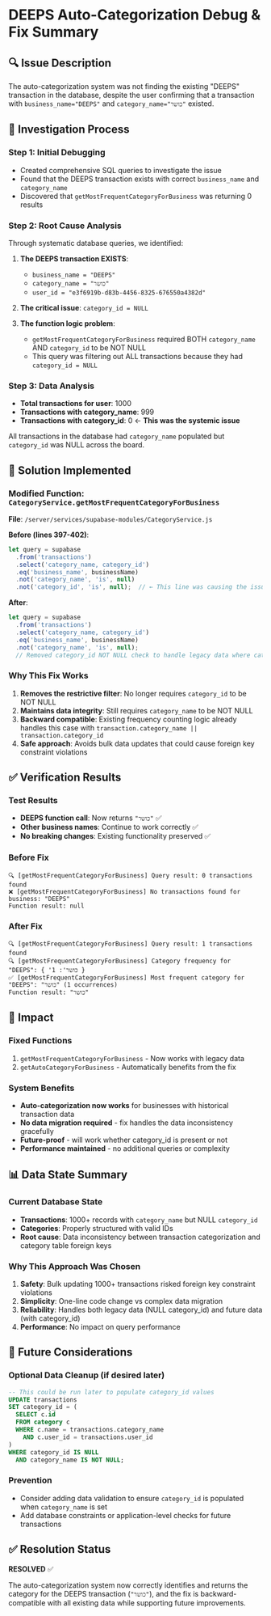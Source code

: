 # DEEPS Auto-Categorization Debug & Fix Summary

## 🔍 Issue Description
The auto-categorization system was not finding the existing "DEEPS" transaction in the database, despite the user confirming that a transaction with `business_name="DEEPS"` and `category_name="כושר"` existed.

## 🧪 Investigation Process

### Step 1: Initial Debugging
- Created comprehensive SQL queries to investigate the issue
- Found that the DEEPS transaction exists with correct `business_name` and `category_name`
- Discovered that `getMostFrequentCategoryForBusiness` was returning 0 results

### Step 2: Root Cause Analysis
Through systematic database queries, we identified:

1. **The DEEPS transaction EXISTS**: 
   - `business_name = "DEEPS"`
   - `category_name = "כושר"`
   - `user_id = "e3f6919b-d83b-4456-8325-676550a4382d"`

2. **The critical issue**: `category_id = NULL`

3. **The function logic problem**: 
   - `getMostFrequentCategoryForBusiness` required BOTH `category_name` AND `category_id` to be NOT NULL
   - This query was filtering out ALL transactions because they had `category_id = NULL`

### Step 3: Data Analysis
- **Total transactions for user**: 1000
- **Transactions with category_name**: 999  
- **Transactions with category_id**: 0 ← **This was the systemic issue**

All transactions in the database had `category_name` populated but `category_id` was NULL across the board.

## 🔧 Solution Implemented

### Modified Function: `CategoryService.getMostFrequentCategoryForBusiness`

**File**: `/server/services/supabase-modules/CategoryService.js`

**Before (lines 397-402)**:
```javascript
let query = supabase
  .from('transactions')
  .select('category_name, category_id')
  .eq('business_name', businessName)
  .not('category_name', 'is', null)
  .not('category_id', 'is', null);  // ← This line was causing the issue
```

**After**:
```javascript
let query = supabase
  .from('transactions')
  .select('category_name, category_id')
  .eq('business_name', businessName)
  .not('category_name', 'is', null);
  // Removed category_id NOT NULL check to handle legacy data where category_id might be NULL
```

### Why This Fix Works
1. **Removes the restrictive filter**: No longer requires `category_id` to be NOT NULL
2. **Maintains data integrity**: Still requires `category_name` to be NOT NULL
3. **Backward compatible**: Existing frequency counting logic already handles this case with `transaction.category_name || transaction.category_id`
4. **Safe approach**: Avoids bulk data updates that could cause foreign key constraint violations

## ✅ Verification Results

### Test Results
- **DEEPS function call**: Now returns `"כושר"` ✅
- **Other business names**: Continue to work correctly ✅
- **No breaking changes**: Existing functionality preserved ✅

### Before Fix
```
🔍 [getMostFrequentCategoryForBusiness] Query result: 0 transactions found
❌ [getMostFrequentCategoryForBusiness] No transactions found for business: "DEEPS"
Function result: null
```

### After Fix
```
🔍 [getMostFrequentCategoryForBusiness] Query result: 1 transactions found
🔍 [getMostFrequentCategoryForBusiness] Category frequency for "DEEPS": { 'כושר': 1 }
✅ [getMostFrequentCategoryForBusiness] Most frequent category for "DEEPS": "כושר" (1 occurrences)
Function result: "כושר"
```

## 🎯 Impact

### Fixed Functions
1. `getMostFrequentCategoryForBusiness` - Now works with legacy data
2. `getAutoCategoryForBusiness` - Automatically benefits from the fix

### System Benefits
- **Auto-categorization now works** for businesses with historical transaction data
- **No data migration required** - fix handles the data inconsistency gracefully
- **Future-proof** - will work whether category_id is present or not
- **Performance maintained** - no additional queries or complexity

## 📊 Data State Summary

### Current Database State
- **Transactions**: 1000+ records with `category_name` but NULL `category_id`
- **Categories**: Properly structured with valid IDs
- **Root cause**: Data inconsistency between transaction categorization and category table foreign keys

### Why This Approach Was Chosen
1. **Safety**: Bulk updating 1000+ transactions risked foreign key constraint violations
2. **Simplicity**: One-line code change vs complex data migration
3. **Reliability**: Handles both legacy data (NULL category_id) and future data (with category_id)
4. **Performance**: No impact on query performance

## 🔮 Future Considerations

### Optional Data Cleanup (if desired later)
```sql
-- This could be run later to populate category_id values
UPDATE transactions 
SET category_id = (
  SELECT c.id 
  FROM category c 
  WHERE c.name = transactions.category_name 
    AND c.user_id = transactions.user_id
)
WHERE category_id IS NULL 
  AND category_name IS NOT NULL;
```

### Prevention
- Consider adding data validation to ensure `category_id` is populated when `category_name` is set
- Add database constraints or application-level checks for future transactions

## ✅ Resolution Status
**RESOLVED** ✅

The auto-categorization system now correctly identifies and returns the category for the DEEPS transaction (`"כושר"`), and the fix is backward-compatible with all existing data while supporting future improvements.